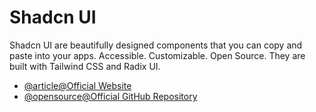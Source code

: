 # Shadcn UI

Shadcn UI are beautifully designed components that you can copy and paste into your apps. Accessible. Customizable. Open Source. They are built with Tailwind CSS and Radix UI.

- [@article@Official Website](https://ui.shadcn.com/)
- [@opensource@Official GitHub Repository](https://github.com/shadcn-ui/ui)